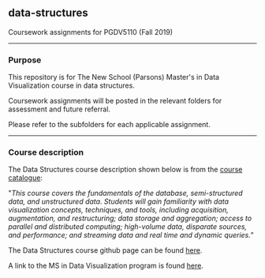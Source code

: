 ## data-structures
Coursework assignments for PGDV5110 (Fall 2019)


---

### Purpose

This repository is for The New School (Parsons) Master's in Data Visualization course in data structures.

Coursework assignments will be posted in the relevant folders for assessment and future referral. 

Please refer to the subfolders for each applicable assignment.

----

### Course description

The Data Structures course description shown below is from the [course catalogue](https://courses.newschool.edu/courses/PGDV5110):

"*This course covers the fundamentals of the database, semi-structured data, and unstructured data. Students will gain familiarity with data visualization concepts, techniques, and tools, including acquisition, augmentation, and restructuring; data storage and aggregation; access to parallel and distributed computing; high-volume data, disparate sources, and performance; and streaming data and real time and dynamic queries.*"

The Data Structures course github page can be found [here](https://github.com/visualizedata/data-structures/blob/master/README.md).

A link to the MS in Data Visualization program is found [here](https://www.newschool.edu/parsons/ms-data-visualization/).
